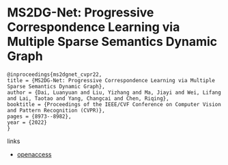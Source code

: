 # MS2DG-Net: Progressive Correspondence Learning via Multiple Sparse Semantics Dynamic Graph

```
@inproceedings{ms2dgnet_cvpr22,
title = {MS2DG-Net: Progressive Correspondence Learning via Multiple Sparse Semantics Dynamic Graph},
author = {Dai, Luanyuan and Liu, Yizhang and Ma, Jiayi and Wei, Lifang and Lai, Taotao and Yang, Changcai and Chen, Riqing},
booktitle = {Proceedings of the IEEE/CVF Conference on Computer Vision and Pattern Recognition (CVPR)},
pages = {8973--8982},
year = {2022}
}
```

links
- [openaccess](http://openaccess.thecvf.com//content/CVPR2022/html/Dai_MS2DG-Net_Progressive_Correspondence_Learning_via_Multiple_Sparse_Semantics_Dynamic_Graph_CVPR_2022_paper.html)

